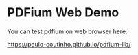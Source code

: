 # PDFium Web Demo

You can test pdfium on web browser here:

https://paulo-coutinho.github.io/pdfium-lib/